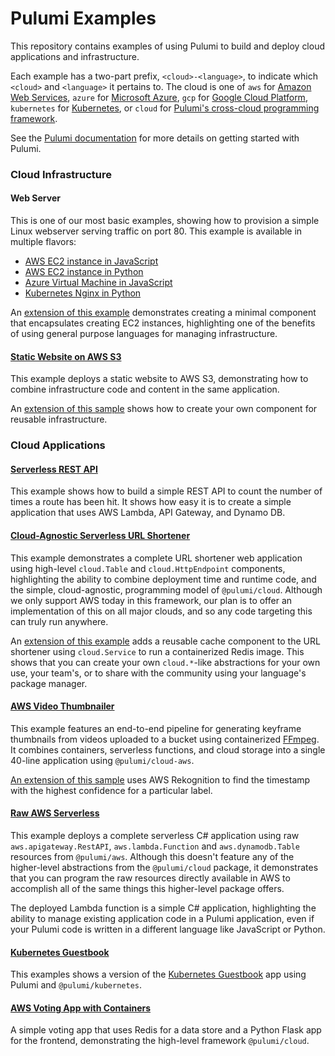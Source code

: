# Pulumi Examples

This repository contains examples of using Pulumi to build and deploy cloud applications and infrastructure.

Each example has a two-part prefix, `<cloud>-<language>`, to indicate which `<cloud>` and `<language>` it pertains to.
The cloud is one of `aws` for [Amazon Web Services](https://github.com/pulumi/pulumi-aws), `azure` for [Microsoft
Azure](https://github.com/pulumi/pulumi-azure), `gcp` for [Google Cloud
Platform](https://github.com/pulumi/pulumi-gcp), `kubernetes` for
[Kubernetes](https://github.com/pulumi/pulumi-kubernetes), or `cloud` for
[Pulumi's cross-cloud programming framework](https://github.com/pulumi/pulumi-cloud).

See the [Pulumi documentation](https://docs.pulumi.com) for more details on getting started with Pulumi.

### Cloud Infrastructure

#### Web Server

This is one of our most basic examples, showing how to provision a simple Linux webserver serving traffic on port 80.
This example is available in multiple flavors:

* [AWS EC2 instance in JavaScript](aws-js-webserver)
* [AWS EC2 instance in Python](aws-py-webserver)
* [Azure Virtual Machine in JavaScript](azure-js-webserver)
* [Kubernetes Nginx in Python](kubernetes-py-nginx)

An [extension of this example](aws-js-webserver-component/) demonstrates creating a minimal component that encapsulates
creating EC2 instances, highlighting one of the benefits of using general purpose languages for managing infrastructure.

#### [Static Website on AWS S3](aws-js-s3-folder/)

This example deploys a static website to AWS S3, demonstrating how to combine infrastructure code and content in the same application.

An [extension of this sample](aws-js-s3-folder-component/) shows how to create your own component for reusable infrastructure. 

### Cloud Applications

#### [Serverless REST API](cloud-js-httpendpoint)

This example shows how to build a simple REST API to count the number of times a route has been hit. It shows how easy it is to create a simple application that uses AWS Lambda, API Gateway, and Dynamo DB.

#### [Cloud-Agnostic Serverless URL Shortener](cloud-ts-url-shortener/)

This example demonstrates a complete URL shortener web application using high-level `cloud.Table` and
`cloud.HttpEndpoint` components, highlighting the ability to combine deployment time and runtime code, and the simple,
cloud-agnostic, programming model of `@pulumi/cloud`.  Although we only support AWS today in this framework, our plan
is to offer an implementation of this on all major clouds, and so any code targeting this can truly run anywhere.

An [extension of this example](cloud-ts-url-shortener-cache/) adds a reusable cache component to the URL shortener
using `cloud.Service` to run a containerized Redis image.  This shows that you can create your own `cloud.*`-like
abstractions for your own use, your team's, or to share with the community using your language's package manager.

#### [AWS Video Thumbnailer](cloud-js-thumbnailer/)

This example features an end-to-end pipeline for generating keyframe thumbnails from videos uploaded to a bucket using
containerized [FFmpeg](https://www.ffmpeg.org/).  It combines containers, serverless functions, and cloud storage into
a single 40-line application using `@pulumi/cloud-aws`.

[An extension of this sample](cloud-js-thumbnailer-machine-learning/) uses AWS Rekognition to find the timestamp with the highest confidence for a particular label.

#### [Raw AWS Serverless](aws-ts-serverless-raw/)

This example deploys a complete serverless C# application using raw `aws.apigateway.RestAPI`, `aws.lambda.Function` and
`aws.dynamodb.Table` resources from `@pulumi/aws`.  Although this doesn't feature any of the higher-level abstractions
from the `@pulumi/cloud` package, it demonstrates that you can program the raw resources directly available in AWS
to accomplish all of the same things this higher-level package offers.

The deployed Lambda function is a simple C# application, highlighting the ability to manage existing application code
in a Pulumi application, even if your Pulumi code is written in a different language like JavaScript or Python.

#### [Kubernetes Guestbook](kubernetes-ts-guestbook/)

This examples shows a version of the [Kubernetes
Guestbook](https://kubernetes.io/docs/tutorials/stateless-application/guestbook/) app using Pulumi and
`@pulumi/kubernetes`.

#### [AWS Voting App with Containers](cloud-ts-voting-app/)

A simple voting app that uses Redis for a data store and a Python Flask app for the frontend, demonstrating the high-level framework `@pulumi/cloud`.
